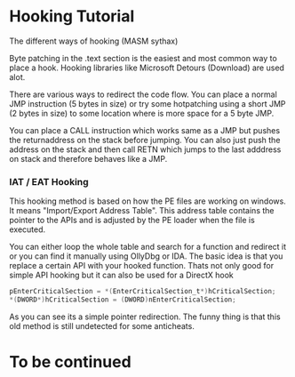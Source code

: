 # Hooking Tutorial
The different ways of hooking (MASM sythax)

Byte patching in the .text section is the easiest and most common way to place a hook.
Hooking libraries like Microsoft Detours (Download) are used alot.<br>

There are various ways to redirect the code flow. You can place a normal JMP instruction (5 bytes in size) or try some hotpatching using a short JMP (2 bytes in size) to some location where is more space for a 5 byte JMP.<br>

You can place a CALL instruction which works same as a JMP but pushes the returnaddress on the stack before jumping. You can also just push the address on the stack and then call RETN which jumps to the last adddress on stack and therefore behaves like a JMP.


### IAT / EAT Hooking
This hooking method is based on how the PE files are working on windows.
It means "Import/Export Address Table". This address table contains the pointer to the APIs and is adjusted by the PE loader when the file is executed.<br>

You can either loop the whole table and search for a function and redirect it or you can find it manually using OllyDbg or IDA.
The basic idea is that you replace a certain API with your hooked function. Thats not only good for simple API hooking but it can also be used for a DirectX hook<br>
```c
pEnterCriticalSection = *(EnterCriticalSection_t*)hCriticalSection;
*(DWORD*)hCriticalSection = (DWORD)nEnterCriticalSection;
```
As you can see its a simple pointer redirection. The funny thing is that this old method is still undetected for some anticheats.

# To be continued

